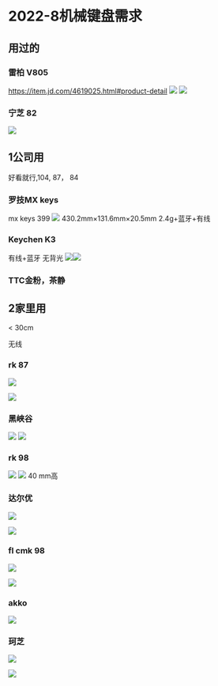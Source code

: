 # 2022-8机械键盘需求

## 用过的
### 雷柏 V805
https://item.jd.com/4619025.html#product-detail
![](_v_images/20220802173939155_6597.png)
![](_v_images/20220802173903823_21890.png)

### 宁芝 82

![](_v_images/20220802174217434_8203.png)


## 1公司用
好看就行,104, 87， 84

### 罗技MX keys

mx keys 399
![](_v_images/20220802170125044_2240.png)
430.2mm×131.6mm×20.5mm
2.4g+蓝牙+有线
### Keychen K3
有线+蓝牙
无背光
![](_v_images/20220802173323861_22313.png)![](_v_images/20220802173421936_17841.png)


### TTC金粉，茶静

## 2家里用

< 30cm

无线

### rk 87

![](_v_images/20220731200548028_21925.png)


![](_v_images/20220731201044629_4162.png)

### 黑峡谷

![](_v_images/20220731200136604_337.png)
![](_v_images/20220731201214493_26640.png)

### rk 98 
![](_v_images/20220731200115907_6521.png)
![](_v_images/20220731202148112_32356.png)
40 mm高



### 达尔优

![](_v_images/20220731195820978_26214.png)

![](_v_images/20220731202427851_1049.png)


### fl cmk 98

![](_v_images/20220731195842725_13203.png)

![](_v_images/20220731202736174_29464.png)


### akko

![](_v_images/20220731200011685_26497.png)


### 珂芝

![](_v_images/20220731200036072_1414.png)



![](_v_images/20220731202934975_22322.png)
